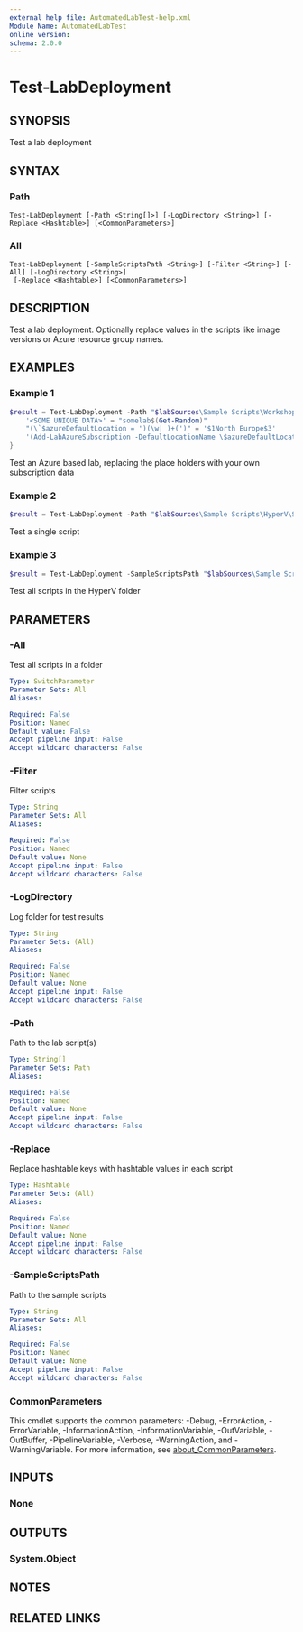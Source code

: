 ```yaml
---
external help file: AutomatedLabTest-help.xml
Module Name: AutomatedLabTest
online version:
schema: 2.0.0
---
```


# Test-LabDeployment

## SYNOPSIS
Test a lab deployment

## SYNTAX

### Path
```
Test-LabDeployment [-Path <String[]>] [-LogDirectory <String>] [-Replace <Hashtable>] [<CommonParameters>]
```

### All
```
Test-LabDeployment [-SampleScriptsPath <String>] [-Filter <String>] [-All] [-LogDirectory <String>]
 [-Replace <Hashtable>] [<CommonParameters>]
```

## DESCRIPTION
Test a lab deployment.
Optionally replace values in the scripts like image versions or Azure resource group names.

## EXAMPLES

### Example 1
```powershell
$result = Test-LabDeployment -Path "$labSources\Sample Scripts\Workshop Labs\PowerShell Lab - Azure.ps1" -Replace @{
    '<SOME UNIQUE DATA>' = "somelab$(Get-Random)"
    "(\`$azureDefaultLocation = ')(\w| )+(')" = '$1North Europe$3'
    '(Add-LabAzureSubscription -DefaultLocationName \$azureDefaultLocation)' = '$1 -SubscriptionName AL'
}
```

Test an Azure based lab, replacing the place holders with your own subscription data

### Example 2
```powershell
$result = Test-LabDeployment -Path "$labSources\Sample Scripts\HyperV\Single 2012R2 Server.ps1"
```

Test a single script

### Example 3
```powershell
$result = Test-LabDeployment -SampleScriptsPath "$labSources\Sample Scripts\HyperV" -All
```

Test all scripts in the HyperV folder

## PARAMETERS

### -All
Test all scripts in a folder

```yaml
Type: SwitchParameter
Parameter Sets: All
Aliases:

Required: False
Position: Named
Default value: False
Accept pipeline input: False
Accept wildcard characters: False
```

### -Filter
Filter scripts

```yaml
Type: String
Parameter Sets: All
Aliases:

Required: False
Position: Named
Default value: None
Accept pipeline input: False
Accept wildcard characters: False
```

### -LogDirectory
Log folder for test results

```yaml
Type: String
Parameter Sets: (All)
Aliases:

Required: False
Position: Named
Default value: None
Accept pipeline input: False
Accept wildcard characters: False
```

### -Path
Path to the lab script(s)

```yaml
Type: String[]
Parameter Sets: Path
Aliases:

Required: False
Position: Named
Default value: None
Accept pipeline input: False
Accept wildcard characters: False
```

### -Replace
Replace hashtable keys with hashtable values in each script

```yaml
Type: Hashtable
Parameter Sets: (All)
Aliases:

Required: False
Position: Named
Default value: None
Accept pipeline input: False
Accept wildcard characters: False
```

### -SampleScriptsPath
Path to the sample scripts

```yaml
Type: String
Parameter Sets: All
Aliases:

Required: False
Position: Named
Default value: None
Accept pipeline input: False
Accept wildcard characters: False
```

### CommonParameters
This cmdlet supports the common parameters: -Debug, -ErrorAction, -ErrorVariable, -InformationAction, -InformationVariable, -OutVariable, -OutBuffer, -PipelineVariable, -Verbose, -WarningAction, and -WarningVariable. For more information, see [about_CommonParameters](http://go.microsoft.com/fwlink/?LinkID=113216).

## INPUTS

### None
## OUTPUTS

### System.Object
## NOTES

## RELATED LINKS
